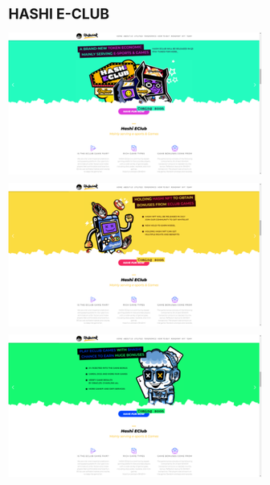 # HASHI E-CLUB

![](../.gitbook/assets/1.png)

![](../.gitbook/assets/2.png)

![](../.gitbook/assets/3.png)

